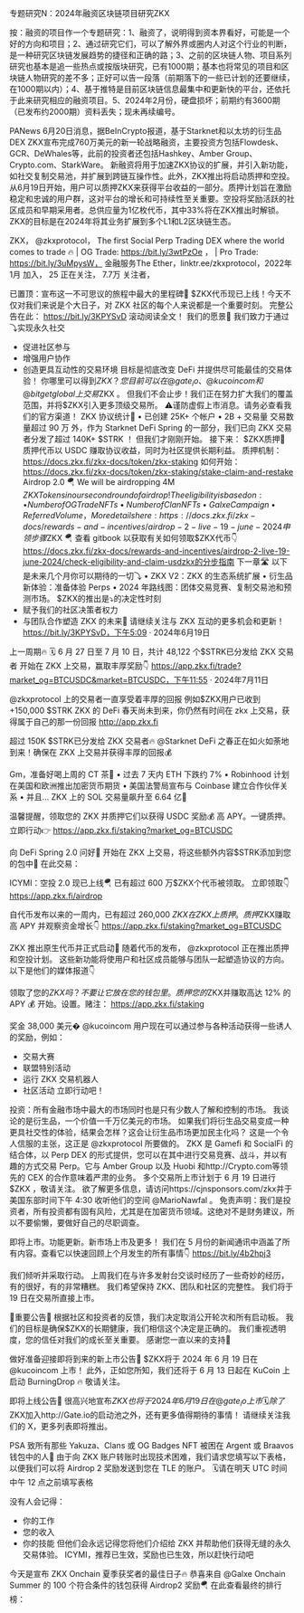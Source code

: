 专题研究N：2024年融资区块链项目研究ZKX


按：融资的项目作一个专题研究：1、融资了，说明得到资本界看好，可能是一个好的方向和项目；2、通过研究它们，可以了解外界或圈内人对这个行业的判断，是一种研究区块链发展趋势的捷径和正确的路；3、之前的区块链人物、项目系列研究也基本是追一些热点或按版块研究，已有1000期；基本也将常见的项目和区块链人物研究的差不多；正好可以告一段落（前期落下的一些已计划的还要继续，在1000期以内）；4、基于推特是目前区块链信息最集中和更新快的平台，还依托于此来研究相应的融资项目。5、2024年2月份，硬盘损坏；前期约有3600期（已发布约2000期）资料丢失；现未再续编号。

PANews 6月20日消息，据BeInCrypto报道，基于Starknet和以太坊的衍生品DEX ZKX宣布完成760万美元的新一轮战略融资，主要投资方包括Flowdesk、GCR、DeWhales等，此前的投资者还包括Hashkey、Amber Group、Crypto.com、StarkWare。
新融资将用于加速ZKX协议的扩展，并引入新功能，如社交复制交易池，并扩展到跨链互操作性。此外，ZKX推出将启动质押和空投。从6月19日开始，用户可以质押ZKX来获得平台收益的一部分。质押计划旨在激励稳定和忠诚的用户群，这对平台的增长和可持续性至关重要。空投将奖励活跃的社区成员和早期采用者。总供应量为1亿枚代币，其中33%将在ZKX推出时解锁。ZKX的目标是在2024年将其业务扩展到多个L1和L2区块链生态。

ZKX，
@zkxprotocol，
The first Social Perp Trading DEX where the world comes to trade 🔥
| OG Trade: https://bit.ly/3wtPzOe ，
| Pro Trade: https://bit.ly/3uMpysW，
金融服务The Ether，linktr.ee/zkxprotocol，2022年1月 加入，
25 正在关注，
7.7万 关注者，


已置顶：宣布这一不可思议的旅程中最大的里程碑🥁
$ZKX代币现已上线！今天不仅对我们来说是个大日子，对 ZKX 社区的每个人来说都是一个重要时刻。
完整公告在此： https://bit.ly/3KPYSvD
滚动阅读全文！
我们的愿景🔮
我们致力于通过⤵实现永久社交
- 促进社区参与
- 增强用户协作
- 创造更具互动性的交易环境
目标是彻底改变 DeFi 并提供尽可能最佳的交易体验！
你哪里可以得到$ZKX ？
您目前可以在
@gate_io
 、 
@kucoincom
和
@bitgetglobal
上交易$ZKX 。
但我们不会止步！我们正在努力扩大我们的覆盖范围，并将$ZKX引入更多顶级交易所。
⚠️谨防虚假上市消息。请务必查看我们的官方渠道！
ZKX 协议统计🎯
• 已创建 25K+ 个帐户
• 2B + 交易量
 交易数量超过 90 万
外，作为 Starknet DeFi Spring 的一部分，我们已向 ZKX 交易者分发了超过 140K+ $STRK ！
但我们才刚刚开始。
接下来： $ZKX质押🥩
质押代币以 USDC 赚取协议收益，同时为社区提供长期利益。
质押机制： https://docs.zkx.fi/zkx-docs/token/zkx-staking
如何开始： https://docs.zkx.fi/zkx-docs/token/zkx-staking/stake-claim-and-restake
Airdrop 2.0 🪂
We will be airdropping 4M $ZKX Tokens in our second round of airdrop!
The eligibility is based on:
• Number of OG Trade NFTs
• Number of Clan NFTs
• Galxe Campaign
• Referred Volume，
More details here: https://docs.zkx.fi/zkx-docs/rewards-and-incentives/airdrop-2-live-19-june-2024
申领步骤$ZKX 🪂
查看 gitbook 以获取有关如何领取$ZKX代币👇
https://docs.zkx.fi/zkx-docs/rewards-and-incentives/airdrop-2-live-19-june-2024/check-eligibility-and-claim-usdzkx的分步指南
下一章🛣
以下是未来几个月你可以期待的一切⤵
• ZKX V2：ZKX 的生态系统扩展
• 衍生品新体验：准备体验 Perps
• 2024 年路线图：团体交易竞赛、复制交易池和预测市场。
$ZKX的推出是⤵️的决定性时刻
- 赋予我们的社区决策者权力
- 与团队合作塑造 ZKX 的未来💪
请继续关注与 ZKX 互动的更多机会和更新！
https://bit.ly/3KPYSvD，下午5:09 · 2024年6月19日

上一周期🔥
🗓 6 月 27 日至 7 月 10 日，共计 48,122 个$STRK已分发给 ZKX 交易者
开始在 ZKX 上交易，赢取丰厚奖励👇
https://app.zkx.fi/trade?market_og=BTCUSDC&market=BTCUSDC，下午11:55 · 2024年7月11日

@zkxprotocol
上的交易者一直享受着丰厚的回报
例如$ZKX用户已收到+150,000 $STRK
ZKX 的 DeFi 春天尚未到来，你仍然有时间在 zkx 上交易，获得属于自己的那一份回报
http://app.zkx.fi

超过 150K $STRK已分发给 ZKX 交易者🔥
@Starknet
 DeFi 之春正在如火如荼地到来！确保在 ZKX 上交易并获得丰厚的回报💰

Gm，准备好喝上周的 CT 茶🍵
• 过去 7 天内 ETH 下跌约 7%
• Robinhood 计划在美国和欧洲推出加密货币期货
• 美国法警局宣布与 Coinbase 建立合作伙伴关系
• 并且... ZKX 上的 SOL 交易量飙升至 6.64 亿🚀

温馨提醒，领取您的 ZKX 并质押它们以获得 USDC 奖励💰
高 APY。一键质押。
立即行动👉 https://app.zkx.fi/staking?market_og=BTCUSDC

向 DeFi Spring 2.0 问好🚀
开始在 ZKX 上交易，将这些额外内容$STRK添加到您的包中💪
在此交易：

ICYMI：空投 2.0 现已上线🪂
已有超过 600 万$ZKX个代币被领取。
立即领取👇
https://app.zkx.fi/airdrop

自代币发布以来的一周内，已有超过 260,000 $ZKX在 ZKX 上质押。
质押$ZKX赚取高 APY 并观察资金增长👇
https://app.zkx.fi/staking?market_og=BTCUSDC

ZKX 推出原生代币并正式启动🚀
随着代币的发布， 
@zkxprotocol
正在推出质押和空投计划。
这些新功能将使用户和社区成员能够与团队一起塑造协议的方向。
以下是他们的媒体报道👇

领取了您的$ZKX吗？不要让它放在您的钱包里。
质押您的$ZKX并赚取高达 12% 的 APY 💰
开始。设置。赌注： https://app.zkx.fi/staking

奖金 38,000 美元�
@kucoincom
用户现在可以通过参与各种活动获得一些诱人的奖励，例如：
- 交易大赛
- 联盟特别活动
- 运行 ZKX 交易机器人
- 社区活动
立即行动吧！

投资：所有金融市场中最大的市场同时也是只有少数人了解和控制的市场。
我谈论的是衍生品，一个价值一千万亿美元的市场。
如果我们将衍生品交易变成一种更具社交性的体验，结果会怎样？这会让衍生品市场更加民主化吗？
这是一个令人信服的主张，这正是
@zkxprotocol
所要做的。
ZKX 是 Gamefi 和 SocialFi 的结合体，以 Perp DEX 的形式提供，您可以在其中进行交易竞赛、战斗，并以有趣的方式交易 Perp。它与 Amber Group 以及 Huobi 和http://Crypto.com等领先的 CEX 的合作意味着严肃的业务。
多个交易所上市计划于 6 月 19 日进行$ZKX ，敬请关注。
欲了解更多信息，请访问https://cjnsponsors.com/zkx并于美国东部时间下午 4:30 收听他们的空间
@MarioNawfal
 。
免责声明：我们是投资者，所有投资都有固有风险，尤其是在加密货币领域。这绝对不是财务建议，所以不要偷懒，要做好自己的尽职调查。

即将上市。功能更新。新市场上市及更多！
我们在 5 月份的新闻通讯中涵盖了所有内容。查看它以快速回顾上个月发生的所有事情👇
https://bit.ly/4b2hpj3

我们倾听并采取行动。
上周我们在与许多发射台交谈时经历了一些奇妙的经历，有的很好，有的非常糟糕。
我们希望保持 ZKX、团队和社区的完整性。
我们将于 19 日在交易所直接上市。

🚨重要公告🚨
根据社区和投资者的反馈，我们决定取消公开轮次和所有启动板。
我们的目标是确保$ZKX的长期健康，我们相信这个决定是正确的。
我们重视透明度，您的信任对我们的成长至关重要。
感谢您一直以来的支持🙏

做好准备迎接即将到来的新上市公告📣
$ZKX将于 2024 年 6 月 19 日在
@kucoincom
上市！
此外，正如您所知，我们还将于 6 月 13 日起在 KuCoin 上启动 BurningDrop 🔥
敬请关注。

即将上线公告📣
很高兴地宣布$ZKX也将于 2024 年 6 月 19 日在
@gate_io
上市🗓
除了$ZKX加入http://Gate.io的启动池之外，还有更多值得期待的事情！
请继续关注我们的 X，更多列表即将推出。

PSA 致所有那些 Yakuza、Clans 或 OG Badges NFT 被困在 Argent 或 Braavos 钱包中的人📣
由于向 ZKX 账户转账时出现技术困难，我们请求您填写以下表格，以便我们可以将 Airdrop 2 奖励发送到您在 TLE 的账户。
🗓请在明天 UTC 时间中午 12 点之前填写表格

没有人会记得：
- 你的工作
- 您的收入
- 你的技能
但他们会永远记得您将他们介绍给 ZKX 并帮助他们获得无缝的永久交易体验。
ICYMI，推荐已生效，奖励也已生效，所以赶快行动吧

今天是宣布 ZKX Onchain 夏季获奖者的最佳日子🔥
恭喜来自
@Galxe
 Onchain Summer 的 100 个符合条件的钱包获得 Airdrop2 奖励🪂
在此查看最终的排行榜：